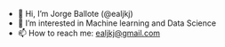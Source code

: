 - 👋 Hi, I’m Jorge Ballote (@ealjkj) 
- 👀 I’m interested in Machine learning and Data Science
- 📫 How to reach me: ealjkj@gmail.com

<!---
ealjkj/ealjkj is a ✨ special ✨ repository because its `README.md` (this file) appears on your GitHub profile.
You can click the Preview link to take a look at your changes.
--->
